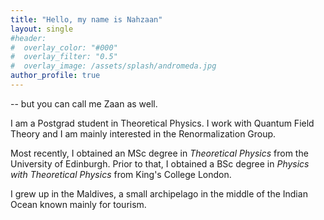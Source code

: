 ```yaml
---
title: "Hello, my name is Nahzaan"
layout: single
#header:
#  overlay_color: "#000"
#  overlay_filter: "0.5"
#  overlay_image: /assets/splash/andromeda.jpg
author_profile: true
---
```


-- but you can call me Zaan as well.

I am a Postgrad student in Theoretical Physics. I work with Quantum Field Theory and I am mainly interested in the Renormalization Group.

Most recently, I obtained an MSc degree in *Theoretical Physics* from the University of Edinburgh. Prior to that, I obtained a BSc degree in *Physics with Theoretical Physics* from King's College London.

I grew up in the Maldives, a small archipelago in the middle of the Indian Ocean known mainly for tourism.